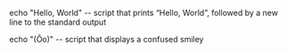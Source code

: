echo "Hello, World" -- script that prints “Hello, World”, followed by a new line to the standard output

echo "(Ôo)" -- script that displays a confused smiley


